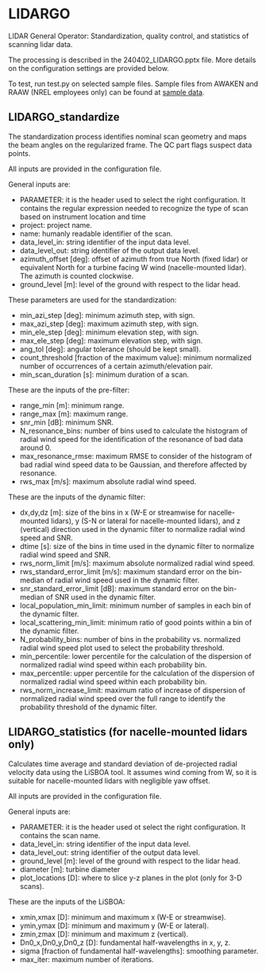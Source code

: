 # LIDARGO
LIDAR General Operator: Standardization, quality control, and statistics of scanning lidar data.

The processing is described in the 240402_LIDARGO.pptx file. More details on the configuration settings are provided below.

To test, run test.py on selected sample files. Sample files from AWAKEN and RAAW (NREL employees only) can be found at [sample data](https://nrel.app.box.com/folder/256760533953).

## LIDARGO_standardize
The standardization process identifies nominal scan geometry and maps the beam angles on the regularized frame. The QC part flags suspect data points. 

All inputs are provided in the configuration file.

General inputs are:
- PARAMETER: it is the header used to select the right configuration. It contains the regular expression needed to recognize the type of scan based on instrument location and time
- project: project name.
- name: humanly readable identifier of the scan.
- data_level_in: string identifier of the input data level.
- data_level_out: string identifier of the output data level.
- azimuth_offset [deg]: offset of azimuth from true North (fixed lidar) or equivalent North for a turbine facing W wind (nacelle-mounted lidar). The azimuth is counted clockwise.
- ground_level [m]: level of the ground with respect to the lidar head.

These parameters are used for the standardization:
- min_azi_step [deg]: minimum azimuth step, with sign.
- max_azi_step [deg]: maximum azimuth step, with sign.
- min_ele_step [deg]: minimum elevation step, with sign.
- max_ele_step [deg]: maximum elevation step, with sign.
- ang_tol [deg]: angular tolerance (should be kept small).
- count_threshold [fraction of the maximum value]: minimum normalized number of occurrences of a certain azimuth/elevation pair.
- min_scan_duration [s]: minimum duration of a scan.

These are the inputs of the pre-filter:
- range_min [m]: minimum range.
- range_max [m]: maximum range.
- snr_min [dB]: minimum SNR.
- N_resonance_bins: number of bins used to calculate the histogram of radial wind speed for the identification of the resonance of bad data around 0.
- max_resonance_rmse: maximum RMSE to consider of the histogram of bad radial wind speed data to be Gaussian, and therefore affected by resonance.
- rws_max [m/s]: maximum absolute radial wind speed.

These are the inputs of the dynamic filter:
- dx,dy,dz [m]: size of the bins in x (W-E or streamwise for nacelle-mounted lidars), y (S-N or lateral for nacelle-mounted lidars), and z (vertical) direction used in the dynamic filter to normalize radial wind speed and SNR.
- dtime [s]: size of the bins in time used in the dynamic filter to normalize radial wind speed and SNR.
- rws_norm_limit [m/s]: maximum absolute normalized radial wind speed.
- rws_standard_error_limit [m/s]: maximum standard error on the bin-median of radial wind speed used in the dynamic filter.
- snr_standard_error_limit [dB]: maximum standard error on the bin-median of SNR used in the dynamic filter.
- local_population_min_limit: minimum number of samples in each bin of the dynamic filter.
- local_scattering_min_limit: minimum ratio of good points within a bin of the dynamic filter.
- N_probability_bins: number of bins in the probability vs. normalized radial wind speed plot used to select the probability threshold.
- min_percentile: lower percentile for the calculation of the dispersion of normalized radial wind speed within each probability bin.
- max_percentile: upper percentile for the calculation of the dispersion of normalized radial wind speed within each probability bin.
- rws_norm_increase_limit: maximum ratio of increase of dispersion of normalized radial wind speed over the full range to identify the probability threshold of the dynamic filter.

## LIDARGO_statistics (for nacelle-mounted lidars only)
Calculates time average and standard deviation of de-projected radial velocity data using the LiSBOA tool. It assumes wind coming from W, so it is suitable for nacelle-mounted lidars with negligible yaw offset.

All inputs are provided in the configuration file.

General inputs are:
- PARAMETER: it is the header used ot select the right configuration. It contains the scan name.
- data_level_in: string identifier of the input data level.
- data_level_out: string identifier of the output data level.
- ground_level [m]: level of the ground with respect to the lidar head.
- diameter [m]: turbine diameter
- plot_locations [D]: where to slice y-z planes in the plot (only for 3-D scans).

These are the inputs of the LiSBOA:
- xmin,xmax [D]: minimum and maximum x (W-E or streamwise).
- ymin,ymax [D]: minimum and maximum y (W-E or lateral).
- zmin,zmax [D]: minimum and maximum z (vertical).
- Dn0_x,Dn0_y,Dn0_z [D]: fundamental half-wavelengths in x, y, z.
- sigma [fraction of fundamental half-wavelengths]: smoothing parameter.
- max_iter: maximum number of iterations.



